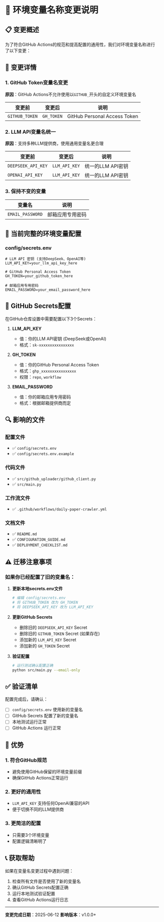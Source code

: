 # 🔄 环境变量名称变更说明

## 📋 变更概述

为了符合GitHub Actions的规范和提高配置的通用性，我们对环境变量名称进行了以下变更：

## 🔧 变更详情

### 1. GitHub Token变量名变更
**原因**：GitHub Actions不允许使用以`GITHUB_`开头的自定义环境变量名

| 变更前 | 变更后 | 说明 |
|--------|--------|------|
| `GITHUB_TOKEN` | `GH_TOKEN` | GitHub Personal Access Token |

### 2. LLM API变量名统一
**原因**：支持多种LLM提供商，使用通用变量名更合理

| 变更前 | 变更后 | 说明 |
|--------|--------|------|
| `DEEPSEEK_API_KEY` | `LLM_API_KEY` | 统一的LLM API密钥 |
| `OPENAI_API_KEY` | `LLM_API_KEY` | 统一的LLM API密钥 |

### 3. 保持不变的变量
| 变量名 | 说明 |
|--------|------|
| `EMAIL_PASSWORD` | 邮箱应用专用密码 |

## 📝 当前完整的环境变量配置

### config/secrets.env
```env
# LLM API 密钥 (支持DeepSeek、OpenAI等)
LLM_API_KEY=your_llm_api_key_here

# GitHub Personal Access Token
GH_TOKEN=your_github_token_here

# 邮箱应用专用密码
EMAIL_PASSWORD=your_email_password_here
```

## 🚀 GitHub Secrets配置

在GitHub仓库设置中需要配置以下3个Secrets：

1. **LLM_API_KEY**
   - 值：你的LLM API密钥 (DeepSeek或OpenAI)
   - 格式：`sk-xxxxxxxxxxxxxxxx`

2. **GH_TOKEN**
   - 值：你的GitHub Personal Access Token
   - 格式：`ghp_xxxxxxxxxxxxxxxx`
   - 权限：`repo`, `workflow`

3. **EMAIL_PASSWORD**
   - 值：你的邮箱应用专用密码
   - 格式：根据邮箱提供商而定

## 🔍 影响的文件

### 配置文件
- ✅ `config/secrets.env`
- ✅ `config/secrets.env.example`

### 代码文件
- ✅ `src/github_uploader/github_client.py`
- ✅ `src/main.py`

### 工作流文件
- ✅ `.github/workflows/daily-paper-crawler.yml`

### 文档文件
- ✅ `README.md`
- ✅ `CONFIGURATION_GUIDE.md`
- ✅ `DEPLOYMENT_CHECKLIST.md`

## ⚠️ 迁移注意事项

### 如果你已经配置了旧的变量名：

1. **更新本地secrets.env文件**
   ```bash
   # 编辑 config/secrets.env
   # 将 GITHUB_TOKEN 改为 GH_TOKEN
   # 将 DEEPSEEK_API_KEY 改为 LLM_API_KEY
   ```

2. **更新GitHub Secrets**
   - 删除旧的 `DEEPSEEK_API_KEY` Secret
   - 删除旧的 `GITHUB_TOKEN` Secret (如果存在)
   - 添加新的 `LLM_API_KEY` Secret
   - 添加新的 `GH_TOKEN` Secret

3. **验证配置**
   ```bash
   # 运行测试确认配置正确
   python src/main.py --email-only
   ```

## ✅ 验证清单

配置完成后，请确认：

- [ ] `config/secrets.env` 使用新的变量名
- [ ] GitHub Secrets 配置了新的变量名
- [ ] 本地测试运行正常
- [ ] GitHub Actions 运行正常

## 🎯 优势

### 1. 符合GitHub规范
- 避免使用GitHub保留的环境变量前缀
- 确保GitHub Actions正常运行

### 2. 更好的通用性
- `LLM_API_KEY` 支持任何OpenAI兼容的API
- 便于切换不同的LLM提供商

### 3. 更简洁的配置
- 只需要3个环境变量
- 配置逻辑清晰明了

## 📞 获取帮助

如果在变量名变更过程中遇到问题：

1. 检查所有文件是否使用了新的变量名
2. 确认GitHub Secrets配置正确
3. 运行本地测试验证配置
4. 查看GitHub Actions运行日志

---

**变更完成日期**：2025-06-12
**影响版本**：v1.0.0+
